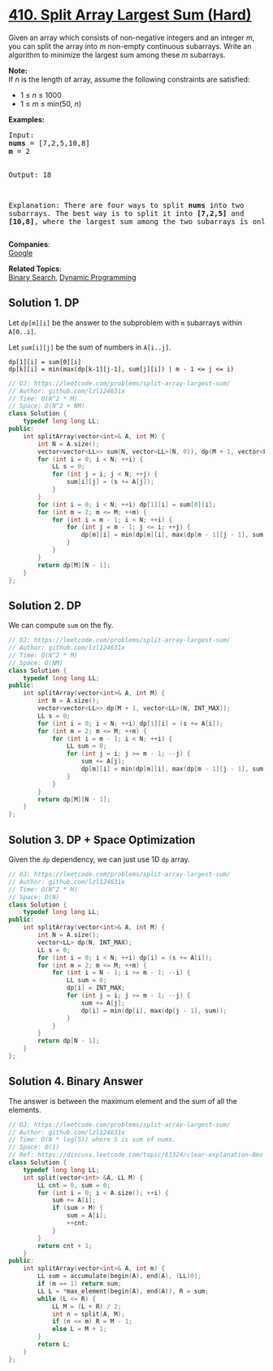 # [410. Split Array Largest Sum (Hard)](https://leetcode.com/problems/split-array-largest-sum/)

<p>Given an array which consists of non-negative integers and an integer <i>m</i>, you can split the array into <i>m</i> non-empty continuous subarrays. Write an algorithm to minimize the largest sum among these <i>m</i> subarrays.
</p>

<p><b>Note:</b><br>
If <i>n</i> is the length of array, assume the following constraints are satisfied:
</p><ul>
<li>1 ≤ <i>n</i> ≤ 1000</li>
<li>1 ≤ <i>m</i> ≤ min(50, <i>n</i>)</li>
</ul>
<p></p>

<p><b>Examples: </b>
</p><pre>Input:
<b>nums</b> = [7,2,5,10,8]
<b>m</b> = 2

Output:
18

Explanation:
There are four ways to split <b>nums</b> into two subarrays.
The best way is to split it into <b>[7,2,5]</b> and <b>[10,8]</b>,
where the largest sum among the two subarrays is only 18.
</pre>
<p></p>

**Companies**:  
[Google](https://leetcode.com/company/google)

**Related Topics**:  
[Binary Search](https://leetcode.com/tag/binary-search/), [Dynamic Programming](https://leetcode.com/tag/dynamic-programming/)

## Solution 1. DP

Let `dp[m][i]` be the answer to the subproblem with `m` subarrays within `A[0..i]`.

Let `sum[i][j]` be the sum of numbers in `A[i..j]`.

```
dp[1][i] = sum[0][i]
dp[k][i] = min(max(dp[k-1][j-1], sum[j][i]) | m - 1 <= j <= i)
```

```cpp
// OJ: https://leetcode.com/problems/split-array-largest-sum/
// Author: github.com/lzl124631x
// Time: O(N^2 * M)
// Space: O(N^2 + NM)
class Solution {
    typedef long long LL;
public:
    int splitArray(vector<int>& A, int M) {
        int N = A.size();
        vector<vector<LL>> sum(N, vector<LL>(N, 0)), dp(M + 1, vector<LL>(N, INT_MAX));
        for (int i = 0; i < N; ++i) {
            LL s = 0;
            for (int j = i; j < N; ++j) {
                sum[i][j] = (s += A[j]);
            }
        }
        for (int i = 0; i < N; ++i) dp[1][i] = sum[0][i];
        for (int m = 2; m <= M; ++m) {
            for (int i = m - 1; i < N; ++i) {
                for (int j = m - 1; j <= i; ++j) {
                    dp[m][i] = min(dp[m][i], max(dp[m - 1][j - 1], sum[j][i]));
                }
            }
        }
        return dp[M][N - 1];
    }
};
```

## Solution 2. DP

We can compute `sum` on the fly.

```cpp
// OJ: https://leetcode.com/problems/split-array-largest-sum/
// Author: github.com/lzl124631x
// Time: O(N^2 * M)
// Space: O(NM)
class Solution {
    typedef long long LL;
public:
    int splitArray(vector<int>& A, int M) {
        int N = A.size();
        vector<vector<LL>> dp(M + 1, vector<LL>(N, INT_MAX));
        LL s = 0;
        for (int i = 0; i < N; ++i) dp[1][i] = (s += A[i]);
        for (int m = 2; m <= M; ++m) {
            for (int i = m - 1; i < N; ++i) {
                LL sum = 0;
                for (int j = i; j >= m - 1; --j) {
                    sum += A[j];
                    dp[m][i] = min(dp[m][i], max(dp[m - 1][j - 1], sum));
                }
            }
        }
        return dp[M][N - 1];
    }
};
```

## Solution 3. DP + Space Optimization

Given the `dp` dependency, we can just use 1D `dp` array.

```cpp
// OJ: https://leetcode.com/problems/split-array-largest-sum/
// Author: github.com/lzl124631x
// Time: O(N^2 * M)
// Space: O(N)
class Solution {
    typedef long long LL;
public:
    int splitArray(vector<int>& A, int M) {
        int N = A.size();
        vector<LL> dp(N, INT_MAX);
        LL s = 0;
        for (int i = 0; i < N; ++i) dp[i] = (s += A[i]);
        for (int m = 2; m <= M; ++m) {
            for (int i = N - 1; i >= m - 1; --i) {
                LL sum = 0;
                dp[i] = INT_MAX;
                for (int j = i; j >= m - 1; --j) {
                    sum += A[j];
                    dp[i] = min(dp[i], max(dp[j - 1], sum));
                }
            }
        }
        return dp[N - 1];
    }
};
```

## Solution 4. Binary Answer

The answer is between the maximum element and the sum of all the elements.

```cpp
// OJ: https://leetcode.com/problems/split-array-largest-sum/
// Author: github.com/lzl124631x
// Time: O(N * log(S)) where S is sum of nums.
// Space: O(1)
// Ref: https://discuss.leetcode.com/topic/61324/clear-explanation-8ms-binary-search-java
class Solution {
    typedef long long LL;
    int split(vector<int> &A, LL M) {
        LL cnt = 0, sum = 0;
        for (int i = 0; i < A.size(); ++i) {
            sum += A[i];
            if (sum > M) {
                sum = A[i];
                ++cnt;
            }
        }
        return cnt + 1;
    }
public:
    int splitArray(vector<int>& A, int m) {
        LL sum = accumulate(begin(A), end(A), (LL)0);
        if (m == 1) return sum;
        LL L = *max_element(begin(A), end(A)), R = sum;
        while (L <= R) {
            LL M = (L + R) / 2;
            int n = split(A, M);
            if (n <= m) R = M - 1;
            else L = M + 1;
        }
        return L;
    }
};
```